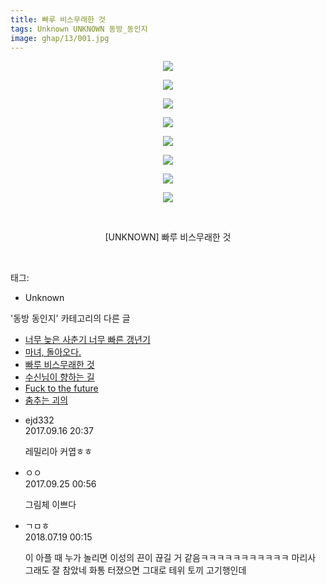 ```yaml
---
title: 빠루 비스무래한 것
tags: Unknown UNKNOWN 동방_동인지
image: ghap/13/001.jpg
---
```

<div class="article">
<p style="text-align: center; clear: none; float: none;"><img src="{{ site.nasurl }}/ghap/13/001.jpg"/></p>
<p style="text-align: center; clear: none; float: none;"><img src="{{ site.nasurl }}/ghap/13/002.jpg"/></p>
<p style="text-align: center; clear: none; float: none;"><img src="{{ site.nasurl }}/ghap/13/003.jpg"/></p>
<p style="text-align: center; clear: none; float: none;"><img src="{{ site.nasurl }}/ghap/13/004.jpg"/></p>
<p style="text-align: center; clear: none; float: none;"><img src="{{ site.nasurl }}/ghap/13/005.jpg"/></p>
<p style="text-align: center; clear: none; float: none;"><img src="{{ site.nasurl }}/ghap/13/006.jpg"/></p>
<p style="text-align: center; clear: none; float: none;"><img src="{{ site.nasurl }}/ghap/13/007.jpg"/></p>
<p style="text-align: center; clear: none; float: none;"><img src="{{ site.nasurl }}/ghap/13/008.jpg"/></p>
<p style="text-align: center; clear: none; float: none;"><br/></p>
<p style="text-align: center; clear: none; float: none;">[UNKNOWN] 빠루 비스무래한 것</p>
<p><br/></p>
</div><div class="tagTrail">
<p>태그: </p>
<ul>
<li>Unknown</li>
</ul>
</div><div class="another">
<p>'동방 동인지' 카테고리의 다른 글</p>
<ul>
<li><a href="/2016-06-16-ghap_15">너무 늦은 사춘기 너무 빠른 갱년기</a></li>
<li><a href="/2016-06-16-ghap_14">마녀, 돌아오다.</a></li>
<li><a href="/2016-06-16-ghap_13">빠루 비스무래한 것</a></li>
<li><a href="/2016-06-16-ghap_12">수신님이 향하는 길</a></li>
<li><a href="/2016-06-16-ghap_11">Fuck to the future</a></li>
<li><a href="/2016-06-16-ghap_10">춤추는 괴의</a></li>
</ul>
</div><div class="cb_module cb_fluid">
<div class="cb_wrt cb_profile">
<div class="comment">
<ul>
<li class="cb_thumb_off" id="comment15084216">
<div class="cb_comment_area">
<div class="cb_info_area">
<div class="cb_section">
<span class="cb_nick_name">ejd332</span>
</div>
<div class="cb_section">
<span class="cb_date">2017.09.16 20:37 </span>
</div>
</div>
<div class="cb_dsc_comment">
<p class="cb_dsc">
											레밀리아 커엽ㅎㅎ
										</p>
</div>
</div></li>
<li class="cb_thumb_off" id="comment15089796">
<div class="cb_comment_area">
<div class="cb_info_area">
<div class="cb_section">
<span class="cb_nick_name">ㅇㅇ</span>
</div>
<div class="cb_section">
<span class="cb_date">2017.09.25 00:56 </span>
</div>
</div>
<div class="cb_dsc_comment">
<p class="cb_dsc">
											그림체 이쁘다
										</p>
</div>
</div></li>
<li class="cb_thumb_off" id="comment15289594">
<div class="cb_comment_area">
<div class="cb_info_area">
<div class="cb_section">
<span class="cb_nick_name">ㄱㅁㅎ</span>
</div>
<div class="cb_section">
<span class="cb_date">2018.07.19 00:15 </span>
</div>
</div>
<div class="cb_dsc_comment">
<p class="cb_dsc">
											이 아플 때 누가 놀리면 이성의 끈이 끊길 거 같음ㅋㅋㅋㅋㅋㅋㅋㅋㅋㅋㅋ 마리사 그래도 잘 참았네 화통 터졌으면 그대로 테위 토끼 고기행인데
										</p>
</div>
</div></li>
</ul>
</div>
</div><!-- commentList close -->
</div>